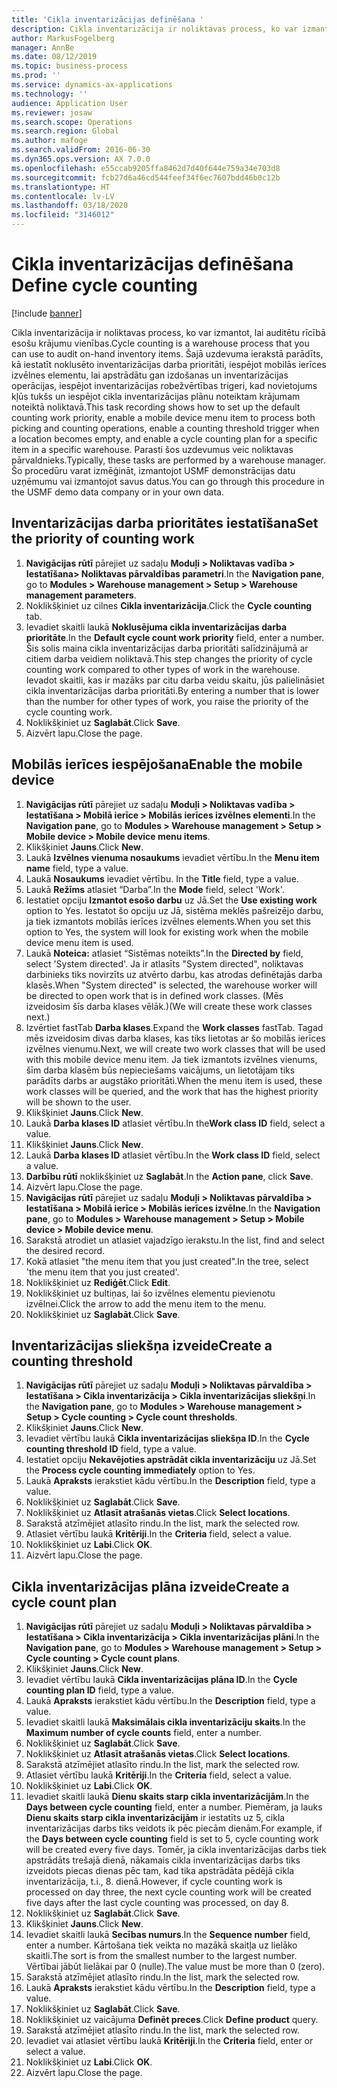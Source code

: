 ```yaml
---
title: 'Cikla inventarizācijas definēšana '
description: Cikla inventarizācija ir noliktavas process, ko var izmantot, lai auditētu rīcībā esošu krājumu vienības.
author: MarkusFogelberg
manager: AnnBe
ms.date: 08/12/2019
ms.topic: business-process
ms.prod: ''
ms.service: dynamics-ax-applications
ms.technology: ''
audience: Application User
ms.reviewer: josaw
ms.search.scope: Operations
ms.search.region: Global
ms.author: mafoge
ms.search.validFrom: 2016-06-30
ms.dyn365.ops.version: AX 7.0.0
ms.openlocfilehash: e55ccab9205ffa8462d7d40f644e759a34e703d8
ms.sourcegitcommit: fcb27d6a46cd544feef34f6ec7607bdd46b0c12b
ms.translationtype: HT
ms.contentlocale: lv-LV
ms.lasthandoff: 03/18/2020
ms.locfileid: "3146012"
---
```

# <a name="define-cycle-counting"></a><span data-ttu-id="b10e9-103">Cikla inventarizācijas definēšana </span><span class="sxs-lookup"><span data-stu-id="b10e9-103">Define cycle counting</span></span> 

[!include [banner](../../includes/banner.md)]

<span data-ttu-id="b10e9-104">Cikla inventarizācija ir noliktavas process, ko var izmantot, lai auditētu rīcībā esošu krājumu vienības.</span><span class="sxs-lookup"><span data-stu-id="b10e9-104">Cycle counting is a warehouse process that you can use to audit on-hand inventory items.</span></span> <span data-ttu-id="b10e9-105">Šajā uzdevuma ierakstā parādīts, kā iestatīt noklusēto inventarizācijas darba prioritāti, iespējot mobilās ierīces izvēlnes elementu, lai apstrādātu gan izdošanas un inventarizācijas operācijas, iespējot inventarizācijas robežvērtības trigeri, kad novietojums kļūs tukšs un iespējot cikla inventarizācijas plānu noteiktam krājumam noteiktā noliktavā.</span><span class="sxs-lookup"><span data-stu-id="b10e9-105">This task recording shows how to set up the default counting work priority, enable a mobile device menu item to process both picking and counting operations, enable a counting threshold trigger when a location becomes empty, and enable a cycle counting plan for a specific item in a specific warehouse.</span></span> <span data-ttu-id="b10e9-106">Parasti šos uzdevumus veic noliktavas pārvaldnieks.</span><span class="sxs-lookup"><span data-stu-id="b10e9-106">Typically, these tasks are performed by a warehouse manager.</span></span> <span data-ttu-id="b10e9-107">Šo procedūru varat izmēģināt, izmantojot USMF demonstrācijas datu uzņēmumu vai izmantojot savus datus.</span><span class="sxs-lookup"><span data-stu-id="b10e9-107">You can go through this procedure in the USMF demo data company or in your own data.</span></span>


## <a name="set-the-priority-of-counting-work"></a><span data-ttu-id="b10e9-108">Inventarizācijas darba prioritātes iestatīšana</span><span class="sxs-lookup"><span data-stu-id="b10e9-108">Set the priority of counting work</span></span>
1. <span data-ttu-id="b10e9-109">**Navigācijas rūtī** pārejiet uz sadaļu **Moduļi > Noliktavas vadība > Iestatīšana> Noliktavas pārvaldības parametri**.</span><span class="sxs-lookup"><span data-stu-id="b10e9-109">In the **Navigation pane**, go to **Modules > Warehouse management > Setup > Warehouse management parameters**.</span></span>
2. <span data-ttu-id="b10e9-110">Noklikšķiniet uz cilnes **Cikla inventarizācija**.</span><span class="sxs-lookup"><span data-stu-id="b10e9-110">Click the **Cycle counting** tab.</span></span>
3. <span data-ttu-id="b10e9-111">Ievadiet skaitli laukā **Noklusējuma cikla inventarizācijas darba prioritāte**.</span><span class="sxs-lookup"><span data-stu-id="b10e9-111">In the **Default cycle count work priority** field, enter a number.</span></span> <span data-ttu-id="b10e9-112">Šis solis maina cikla inventarizācijas darba prioritāti salīdzinājumā ar citiem darba veidiem noliktavā.</span><span class="sxs-lookup"><span data-stu-id="b10e9-112">This step changes the priority of cycle counting work compared to other types of work in the warehouse.</span></span> <span data-ttu-id="b10e9-113">Ievadot skaitli, kas ir mazāks par citu darba veidu skaitu, jūs palielināsiet cikla inventarizācijas darba prioritāti.</span><span class="sxs-lookup"><span data-stu-id="b10e9-113">By entering a number that is lower than the number for other types of work, you raise the priority of the cycle counting work.</span></span>  
4. <span data-ttu-id="b10e9-114">Noklikšķiniet uz **Saglabāt**.</span><span class="sxs-lookup"><span data-stu-id="b10e9-114">Click **Save**.</span></span>
5. <span data-ttu-id="b10e9-115">Aizvērt lapu.</span><span class="sxs-lookup"><span data-stu-id="b10e9-115">Close the page.</span></span>

## <a name="enable-the-mobile-device"></a><span data-ttu-id="b10e9-116">Mobilās ierīces iespējošana</span><span class="sxs-lookup"><span data-stu-id="b10e9-116">Enable the mobile device</span></span>
1. <span data-ttu-id="b10e9-117">**Navigācijas rūtī** pārejiet uz sadaļu **Moduļi > Noliktavas vadība > Iestatīšana > Mobilā ierīce > Mobilās ierīces izvēlnes elementi**.</span><span class="sxs-lookup"><span data-stu-id="b10e9-117">In the **Navigation pane**, go to **Modules > Warehouse management > Setup > Mobile device > Mobile device menu items**.</span></span>
2. <span data-ttu-id="b10e9-118">Klikšķiniet **Jauns**.</span><span class="sxs-lookup"><span data-stu-id="b10e9-118">Click **New**.</span></span>
3. <span data-ttu-id="b10e9-119">Laukā **Izvēlnes vienuma nosaukums** ievadiet vērtību.</span><span class="sxs-lookup"><span data-stu-id="b10e9-119">In the **Menu item name** field, type a value.</span></span>
4. <span data-ttu-id="b10e9-120">Laukā **Nosaukums** ievadiet vērtību. </span><span class="sxs-lookup"><span data-stu-id="b10e9-120">In the **Title** field, type a value.</span></span>
5. <span data-ttu-id="b10e9-121">Laukā **Režīms** atlasiet “Darba”.</span><span class="sxs-lookup"><span data-stu-id="b10e9-121">In the **Mode** field, select 'Work'.</span></span>
6. <span data-ttu-id="b10e9-122">Iestatiet opciju **Izmantot esošo darbu** uz Jā.</span><span class="sxs-lookup"><span data-stu-id="b10e9-122">Set the **Use existing work** option to Yes.</span></span> <span data-ttu-id="b10e9-123">Iestatot šo opciju uz Jā, sistēma meklēs pašreizējo darbu, ja tiek izmantots mobilās ierīces izvēlnes elements.</span><span class="sxs-lookup"><span data-stu-id="b10e9-123">When you set this option to Yes, the system will look for existing work when the mobile device menu item is used.</span></span>  
7. <span data-ttu-id="b10e9-124">Laukā **Noteica:** atlasiet “Sistēmas noteikts”.</span><span class="sxs-lookup"><span data-stu-id="b10e9-124">In the **Directed by** field, select 'System directed'.</span></span> <span data-ttu-id="b10e9-125">Ja ir atlasīts "System directed", noliktavas darbinieks tiks novirzīts uz atvērto darbu, kas atrodas definētajās darba klasēs.</span><span class="sxs-lookup"><span data-stu-id="b10e9-125">When "System directed" is selected, the warehouse worker will be directed to open work that is in defined work classes.</span></span> <span data-ttu-id="b10e9-126">(Mēs izveidosim šīs darba klases vēlāk.)</span><span class="sxs-lookup"><span data-stu-id="b10e9-126">(We will create these work classes next.)</span></span>  
8. <span data-ttu-id="b10e9-127">Izvērtiet fastTab **Darba klases**.</span><span class="sxs-lookup"><span data-stu-id="b10e9-127">Expand the **Work classes** fastTab.</span></span> <span data-ttu-id="b10e9-128">Tagad mēs izveidosim divas darba klases, kas tiks lietotas ar šo mobilās ierīces izvēlnes vienumu.</span><span class="sxs-lookup"><span data-stu-id="b10e9-128">Next, we will create two work classes that will be used with this mobile device menu item.</span></span> <span data-ttu-id="b10e9-129">Ja tiek izmantots izvēlnes vienums, šīm darba klasēm būs nepieciešams vaicājums, un lietotājam tiks parādīts darbs ar augstāko prioritāti.</span><span class="sxs-lookup"><span data-stu-id="b10e9-129">When the menu item is used, these work classes will be queried, and the work that has the highest priority will be shown to the user.</span></span>  
9. <span data-ttu-id="b10e9-130">Klikšķiniet **Jauns**.</span><span class="sxs-lookup"><span data-stu-id="b10e9-130">Click **New**.</span></span>
10. <span data-ttu-id="b10e9-131">Laukā **Darba klases ID** atlasiet vērtību.</span><span class="sxs-lookup"><span data-stu-id="b10e9-131">In the**Work class ID** field, select a value.</span></span>
11. <span data-ttu-id="b10e9-132">Klikšķiniet **Jauns**.</span><span class="sxs-lookup"><span data-stu-id="b10e9-132">Click **New**.</span></span>
12. <span data-ttu-id="b10e9-133">Laukā **Darba klases ID** atlasiet vērtību.</span><span class="sxs-lookup"><span data-stu-id="b10e9-133">In the **Work class ID** field, select a value.</span></span>
13. <span data-ttu-id="b10e9-134">**Darbību rūtī** noklikšķiniet uz **Saglabāt**.</span><span class="sxs-lookup"><span data-stu-id="b10e9-134">In the **Action pane**, click **Save**.</span></span>
14. <span data-ttu-id="b10e9-135">Aizvērt lapu.</span><span class="sxs-lookup"><span data-stu-id="b10e9-135">Close the page.</span></span>
15. <span data-ttu-id="b10e9-136">**Navigācijas rūtī** pārejiet uz sadaļu **Moduļi > Noliktavas pārvaldība > Iestatīšana > Mobilā ierīce > Mobilās ierīces izvēlne**.</span><span class="sxs-lookup"><span data-stu-id="b10e9-136">In the **Navigation pane**, go to **Modules > Warehouse management > Setup > Mobile device > Mobile device menu**.</span></span>
16. <span data-ttu-id="b10e9-137">Sarakstā atrodiet un atlasiet vajadzīgo ierakstu.</span><span class="sxs-lookup"><span data-stu-id="b10e9-137">In the list, find and select the desired record.</span></span>
17. <span data-ttu-id="b10e9-138">Kokā atlasiet "the menu item that you just created".</span><span class="sxs-lookup"><span data-stu-id="b10e9-138">In the tree, select 'the menu item that you just created'.</span></span>
18. <span data-ttu-id="b10e9-139">Noklikšķiniet uz **Rediģēt**.</span><span class="sxs-lookup"><span data-stu-id="b10e9-139">Click **Edit**.</span></span>
19. <span data-ttu-id="b10e9-140">Noklikšķiniet uz bultiņas, lai šo izvēlnes elementu pievienotu izvēlnei.</span><span class="sxs-lookup"><span data-stu-id="b10e9-140">Click the arrow to add the menu item to the menu.</span></span>
20. <span data-ttu-id="b10e9-141">Noklikšķiniet uz **Saglabāt**.</span><span class="sxs-lookup"><span data-stu-id="b10e9-141">Click **Save**.</span></span>

## <a name="create-a-counting-threshold"></a><span data-ttu-id="b10e9-142">Inventarizācijas sliekšņa izveide</span><span class="sxs-lookup"><span data-stu-id="b10e9-142">Create a counting threshold</span></span>
1. <span data-ttu-id="b10e9-143">**Navigācijas rūtī** pārejiet uz sadaļu **Moduļi > Noliktavas pārvaldība > Iestatīšana > Cikla inventarizācija > Cikla inventarizācijas sliekšņi**.</span><span class="sxs-lookup"><span data-stu-id="b10e9-143">In the **Navigation pane**, go to **Modules > Warehouse management > Setup > Cycle counting > Cycle count thresholds**.</span></span>
2. <span data-ttu-id="b10e9-144">Klikšķiniet **Jauns**.</span><span class="sxs-lookup"><span data-stu-id="b10e9-144">Click **New**.</span></span>
3. <span data-ttu-id="b10e9-145">Ievadiet vērtību laukā **Cikla inventarizācijas sliekšņa ID**.</span><span class="sxs-lookup"><span data-stu-id="b10e9-145">In the **Cycle counting threshold ID** field, type a value.</span></span>
4. <span data-ttu-id="b10e9-146">Iestatiet opciju **Nekavējoties apstrādāt cikla inventarizāciju** uz Jā.</span><span class="sxs-lookup"><span data-stu-id="b10e9-146">Set the **Process cycle counting immediately** option to Yes.</span></span>
5. <span data-ttu-id="b10e9-147">Laukā **Apraksts** ierakstiet kādu vērtību.</span><span class="sxs-lookup"><span data-stu-id="b10e9-147">In the **Description** field, type a value.</span></span>
6. <span data-ttu-id="b10e9-148">Noklikšķiniet uz **Saglabāt**.</span><span class="sxs-lookup"><span data-stu-id="b10e9-148">Click **Save**.</span></span>
7. <span data-ttu-id="b10e9-149">Noklikšķiniet uz **Atlasīt atrašanās vietas**.</span><span class="sxs-lookup"><span data-stu-id="b10e9-149">Click **Select locations**.</span></span>
8. <span data-ttu-id="b10e9-150">Sarakstā atzīmējiet atlasīto rindu.</span><span class="sxs-lookup"><span data-stu-id="b10e9-150">In the list, mark the selected row.</span></span>
9. <span data-ttu-id="b10e9-151">Atlasiet vērtību laukā **Kritēriji**.</span><span class="sxs-lookup"><span data-stu-id="b10e9-151">In the **Criteria** field, select a value.</span></span>
10. <span data-ttu-id="b10e9-152">Noklikšķiniet uz **Labi**.</span><span class="sxs-lookup"><span data-stu-id="b10e9-152">Click **OK**.</span></span>
11. <span data-ttu-id="b10e9-153">Aizvērt lapu.</span><span class="sxs-lookup"><span data-stu-id="b10e9-153">Close the page.</span></span>

## <a name="create-a-cycle-count-plan"></a><span data-ttu-id="b10e9-154">Cikla inventarizācijas plāna izveide</span><span class="sxs-lookup"><span data-stu-id="b10e9-154">Create a cycle count plan</span></span>
1. <span data-ttu-id="b10e9-155">**Navigācijas rūtī** pārejiet uz sadaļu **Moduļi > Noliktavas pārvaldība > Iestatīšana > Cikla inventarizācija > Cikla inventarizācijas plāni**.</span><span class="sxs-lookup"><span data-stu-id="b10e9-155">In the **Navigation pane**, go to **Modules > Warehouse management > Setup > Cycle counting > Cycle count plans**.</span></span>
2. <span data-ttu-id="b10e9-156">Klikšķiniet **Jauns**.</span><span class="sxs-lookup"><span data-stu-id="b10e9-156">Click **New**.</span></span>
3. <span data-ttu-id="b10e9-157">Ievadiet vērtību laukā **Cikla inventarizācijas plāna ID**.</span><span class="sxs-lookup"><span data-stu-id="b10e9-157">In the **Cycle counting plan ID** field, type a value.</span></span>
4. <span data-ttu-id="b10e9-158">Laukā **Apraksts** ierakstiet kādu vērtību.</span><span class="sxs-lookup"><span data-stu-id="b10e9-158">In the **Description** field, type a value.</span></span>
5. <span data-ttu-id="b10e9-159">Ievadiet skaitli laukā **Maksimālais cikla inventarizāciju skaits**.</span><span class="sxs-lookup"><span data-stu-id="b10e9-159">In the **Maximum number of cycle counts** field, enter a number.</span></span>
6. <span data-ttu-id="b10e9-160">Noklikšķiniet uz **Saglabāt**.</span><span class="sxs-lookup"><span data-stu-id="b10e9-160">Click **Save**.</span></span>
7. <span data-ttu-id="b10e9-161">Noklikšķiniet uz **Atlasīt atrašanās vietas**.</span><span class="sxs-lookup"><span data-stu-id="b10e9-161">Click **Select locations**.</span></span>
8. <span data-ttu-id="b10e9-162">Sarakstā atzīmējiet atlasīto rindu.</span><span class="sxs-lookup"><span data-stu-id="b10e9-162">In the list, mark the selected row.</span></span>
9. <span data-ttu-id="b10e9-163">Atlasiet vērtību laukā **Kritēriji**.</span><span class="sxs-lookup"><span data-stu-id="b10e9-163">In the **Criteria** field, select a value.</span></span>
10. <span data-ttu-id="b10e9-164">Noklikšķiniet uz **Labi**.</span><span class="sxs-lookup"><span data-stu-id="b10e9-164">Click **OK**.</span></span>
11. <span data-ttu-id="b10e9-165">Ievadiet skaitli laukā **Dienu skaits starp cikla inventarizācijām**.</span><span class="sxs-lookup"><span data-stu-id="b10e9-165">In the **Days between cycle counting** field, enter a number.</span></span> <span data-ttu-id="b10e9-166">Piemēram, ja lauks **Dienu skaits starp cikla inventarizācijām** ir iestatīts uz 5, cikla inventarizācijas darbs tiks veidots ik pēc piecām dienām.</span><span class="sxs-lookup"><span data-stu-id="b10e9-166">For example, if the **Days between cycle counting** field is set to 5, cycle counting work will be created every five days.</span></span> <span data-ttu-id="b10e9-167">Tomēr, ja cikla inventarizācijas darbs tiek apstrādāts trešajā dienā, nākamais cikla inventarizācijas darbs tiks izveidots piecas dienas pēc tam, kad tika apstrādāta pēdējā cikla inventarizācija, t.i., 8. dienā.</span><span class="sxs-lookup"><span data-stu-id="b10e9-167">However, if cycle counting work is processed on day three, the next cycle counting work will be created five days after the last cycle counting was processed, on day 8.</span></span>  
12. <span data-ttu-id="b10e9-168">Noklikšķiniet uz **Saglabāt**.</span><span class="sxs-lookup"><span data-stu-id="b10e9-168">Click **Save**.</span></span>
13. <span data-ttu-id="b10e9-169">Klikšķiniet **Jauns**.</span><span class="sxs-lookup"><span data-stu-id="b10e9-169">Click **New**.</span></span>
14. <span data-ttu-id="b10e9-170">Ievadiet skaitli laukā **Secības numurs**.</span><span class="sxs-lookup"><span data-stu-id="b10e9-170">In the **Sequence number** field, enter a number.</span></span> <span data-ttu-id="b10e9-171">Kārtošana tiek veikta no mazākā skaitļa uz lielāko skaitli.</span><span class="sxs-lookup"><span data-stu-id="b10e9-171">The sort is from the smallest number to the largest number.</span></span> <span data-ttu-id="b10e9-172">Vērtībai jābūt lielākai par 0 (nulle).</span><span class="sxs-lookup"><span data-stu-id="b10e9-172">The value must be more than 0 (zero).</span></span>  
15. <span data-ttu-id="b10e9-173">Sarakstā atzīmējiet atlasīto rindu.</span><span class="sxs-lookup"><span data-stu-id="b10e9-173">In the list, mark the selected row.</span></span>
16. <span data-ttu-id="b10e9-174">Laukā **Apraksts** ierakstiet kādu vērtību.</span><span class="sxs-lookup"><span data-stu-id="b10e9-174">In the **Description** field, type a value.</span></span>
17. <span data-ttu-id="b10e9-175">Noklikšķiniet uz **Saglabāt**.</span><span class="sxs-lookup"><span data-stu-id="b10e9-175">Click **Save**.</span></span>
18. <span data-ttu-id="b10e9-176">Noklikšķiniet uz vaicājuma **Definēt preces**.</span><span class="sxs-lookup"><span data-stu-id="b10e9-176">Click **Define product** query.</span></span>
19. <span data-ttu-id="b10e9-177">Sarakstā atzīmējiet atlasīto rindu.</span><span class="sxs-lookup"><span data-stu-id="b10e9-177">In the list, mark the selected row.</span></span>
20. <span data-ttu-id="b10e9-178">Ievadiet vai atlasiet vērtību laukā **Kritēriji**.</span><span class="sxs-lookup"><span data-stu-id="b10e9-178">In the **Criteria** field, enter or select a value.</span></span>
21. <span data-ttu-id="b10e9-179">Noklikšķiniet uz **Labi**.</span><span class="sxs-lookup"><span data-stu-id="b10e9-179">Click **OK**.</span></span>
22. <span data-ttu-id="b10e9-180">Aizvērt lapu.</span><span class="sxs-lookup"><span data-stu-id="b10e9-180">Close the page.</span></span>

